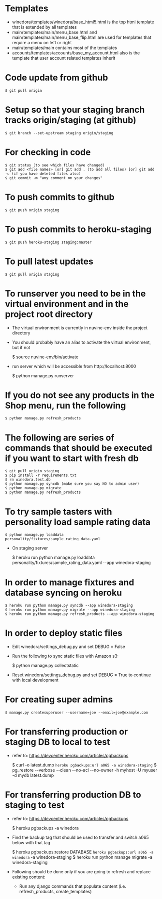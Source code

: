 # Templates
  * winedora/templates/winedora/base_html5.html is the top html template that is extended by all templates
  * main/templates/main/menu_base.html and main/templates/main/menu_base_flip.html are used for templates that require a menu on left or right
  * main/templates/main contains most of the templates
  * accounts/templates/accounts/base_my_account.html also is the template that user account related templates inherit

# Code update from github

    $ git pull origin
  
# Setup so that your staging branch tracks origin/staging (at github)

    $ git branch --set-upstream staging origin/staging

# For checking in code

    $ git status (to see which files have changed)
    $ git add <file names> [or] git add . (to add all files) [or] git add -u (if you have deleted files also)
    $ git commit -m "any comment on your changes"
  
# To push commits to github

    $ git push origin staging

# To push commits to heroku-staging

    $ git push heroku-staging staging:master

# To pull latest updates

    $ git pull origin staging

# To runserver you need to be in the virtual environment and in the project root directory
  * The virtual environment is currently in nuvine-env inside the project directory
  * You should probably have an alias to activate the virtual environment, but if not

    $ source nuvine-env/bin/activate

  * run server which will be accessible from http://localhost:8000

    $ python manage.py runserver

# If you do not see any products in the Shop menu, run the following

    $ python manage.py refresh_products

# The following are series of commands that should be executed if you want to start with fresh db 

    $ git pull origin staging
    $ pip install -r requirements.txt
    $ rm winedora.test.db
    $ python manage.py syncdb (make sure you say NO to admin user) 
    $ python manage.py migrate
    $ python manage.py refresh_products

# To try sample tasters with personality load sample rating data

    $ python manage.py loaddata personality/fixtures/sample_rating_data.yaml 

  * On staging server

    $ heroku run python manage.py loaddata personality/fixtures/sample_rating_data.yaml --app winedora-staging

# In order to manage fixtures and database syncing on heroku

    $ heroku run python manage.py syncdb --app winedora-staging
    $ heroku run python manage.py migrate --app winedora-staging
    $ heroku run python manage.py refresh_products --app winedora-staging

# In order to deploy static files

  * Edit winedora/settings_debug.py and set DEBUG = False
  * Run the following to sync static files with Amazon s3:
    
      $ python manage.py collectstatic

  * Reset winedora/settings_debug.py and set DEBUG = True to continue with local development

# For creating super admins

    $ manage.py createsuperuser --username=joe --email=joe@example.com

# For transferring production or staging DB to local to test
  - refer to: https://devcenter.heroku.com/articles/pgbackups

      $ curl -o latest.dump `heroku pgbackups:url a065 -a winedora-staging`
      $ pg_restore --verbose --clean --no-acl --no-owner -h myhost -U myuser -d mydb latest.dump

# For transferring production DB to staging to test
  - refer to: https://devcenter.heroku.com/articles/pgbackups

      $ heroku pgbackups -a winedora
    
  * Find the backup tag that should be used to transfer and switch a065 below with that tag

      $ heroku pgbackups:restore DATABASE `heroku pgbackups:url a065 -a winedora` -a winedora-staging
      $ heroku run python manage migrate -a winedora-staging

  * Following should be done only if you are going to refresh and replace existing content:
    * Run any django commands that populate content (i.e. refresh_products, create_templates)
